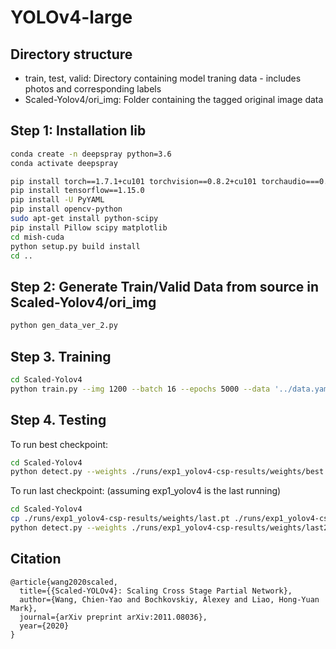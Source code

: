 # YOLOv4-large

## Directory structure
- train, test, valid: Directory containing model traning data - includes photos and corresponding labels
- Scaled-Yolov4/ori_img: Folder containing the tagged original image data

## Step 1: Installation lib

```bash
conda create -n deepspray python=3.6
conda activate deepspray
```

```bash
pip install torch==1.7.1+cu101 torchvision==0.8.2+cu101 torchaudio===0.7.2 -f https://download.pytorch.org/whl/torch_stable.html
pip install tensorflow==1.15.0
pip install -U PyYAML
pip install opencv-python
sudo apt-get install python-scipy
pip install Pillow scipy matplotlib
cd mish-cuda
python setup.py build install
cd ..
```

## Step 2: Generate Train/Valid Data from source in Scaled-Yolov4/ori_img

```bash
python gen_data_ver_2.py 
```

## Step 3. Training

```bash
cd Scaled-Yolov4
python train.py --img 1200 --batch 16 --epochs 5000 --data '../data.yaml' --cfg ./models/yolov4-csp.yaml --weights '' --name yolov4-csp-results --cache
```

## Step 4. Testing

To run best checkpoint:
```bash
cd Scaled-Yolov4
python detect.py --weights ./runs/exp1_yolov4-csp-results/weights/best.pt --img 1200 --conf 0.1 --source ../test/images
```

To run last checkpoint: (assuming exp1_yolov4 is the last running)
```bash
cd Scaled-Yolov4
cp ./runs/exp1_yolov4-csp-results/weights/last.pt ./runs/exp1_yolov4-csp-results/weights/last2.pt 
python detect.py --weights ./runs/exp1_yolov4-csp-results/weights/last2.pt --img 1200 --conf 0.1 --source ../test/images
```

## Citation

```
@article{wang2020scaled,
  title={{Scaled-YOLOv4}: Scaling Cross Stage Partial Network},
  author={Wang, Chien-Yao and Bochkovskiy, Alexey and Liao, Hong-Yuan Mark},
  journal={arXiv preprint arXiv:2011.08036},
  year={2020}
}
```

